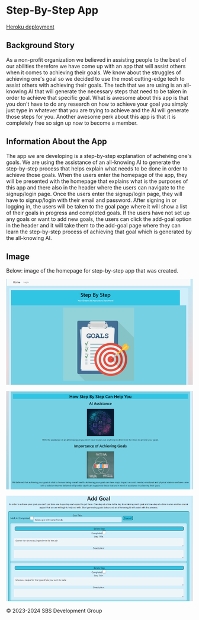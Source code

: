 # Step-By-Step App

[Heroku deployment](https://step-by-step-2d601ea78552.herokuapp.com/)

## Background Story

As a non-profit organization we believed in assisting people to the best of our abilities therefore we 
have come up with an app that will assist others when it comes to achieving their goals. We know about
the struggles of achieving one's goal so we decided to use the most cutting-edge tech to assist others with
achieving their goals. The tech that we are using is an all-knowing AI that will generate the necessary steps
that need to be taken in order to achieve that specific goal. What is awesome about this app is that you don't
have to do any research on how to achieve your goal you simply just type in whatever that you are trying to achieve 
and the AI will generate those steps for you. Another awesome perk about this app is that it is completely free
so sign up now to become a member.

## Information About the App

The app we are developing is a step-by-step explanation of acheiving one's goals. We are using the assistance 
of an all-knowing AI to generate the step-by-step process that helps explain what needs to be done in order 
to achieve those goals. When the users enter the homepage of the app, they will be presented with the homepage 
that explains what is the purposes of this app and there also in the header where the users can navigate 
to the signup/login page. Once the users enter the signup/login page, they will have to signup/login with 
their email and password. After signing in or logging in, the users will be taken to the goal page where it will show
a list of their goals in progress and completed goals. If the users have not set up any goals or want to add new 
goals, the users can click the add-goal option in the header and it will take them to the add-goal page where
they can learn the step-by-step process of achieving that goal which is generated by the all-knowing AI. 

## Image 

Below: image of the homepage for step-by-step app that was created.

![README.file](./client/image/pic10.png)

![README.file](./client/image/pic11.png)

![README.file](./client/image/pic12.png)

&copy; 2023-2024 SBS Development Group
